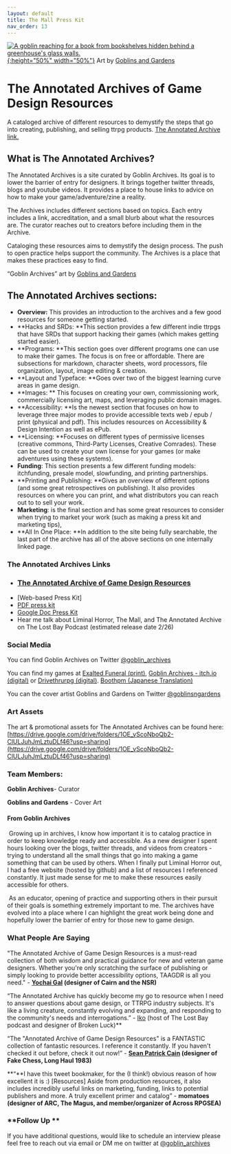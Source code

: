 ```yaml
---
layout: default
title: The Mall Press Kit
nav_order: 13
---
```


[![A goblin reaching for a book from bookshelves hidden behind a greenhouse's glass walls.](/LiminalHorror/img/goblinarchives.png "Click to embiggen"){:height="50%" width="50%"}](/LiminalHorror/img/goblinarchives.png)
Art by [Goblins and Gardens](https://goblinsandgardens.com/)

# **The Annotated Archives of Game Design Resources**

A cataloged archive of different resources to demystify the steps that go into creating, publishing, and selling ttrpg products. [The Annotated Archive link.](https://goblinarchives.github.io/LiminalHorror/Game%20Design/)

## **What is The Annotated Archives?**
The Annotated Archives is a site curated by Goblin Archives. Its goal is to lower the barrier of entry for designers. It brings together twitter threads, blogs and youtube videos. It provides a place to house links to advice on how to make your game/adventure/zine a reality.

The Archives includes different sections based on topics. Each entry includes a link, accreditation, and a small blurb about what the resources are. The curator reaches out to creators before including them in the Archive.

Cataloging these resources aims to demystify the design process. The push to open practice helps support the community. The Archives is a place that makes these practices easy to find.

“Goblin Archives” art by [Goblins and Gardens](https://twitter.com/goblinsngardens)

## **The Annotated Archives sections:**

* **Overview:** This provides an introduction to the archives and a few good resources for someone getting started.
* **Hacks and SRDs: **This section provides a few different indie ttrpgs that have SRDs that support hacking their games (which makes getting started easier).
* **Programs: **This section goes over different programs one can use to make their games. The focus is on free or affordable. There are subsections for markdown, character sheets, word processors, file organization, layout, image editing & creation.
* **Layout and Typeface: **Goes over two of the biggest learning curve areas in game design.
* **Images: ** This focuses on creating your own, commissioning work, commercially licensing art, maps, and leveraging public domain images.
* **Accessibility: **Is the newest section that focuses on how to leverage three major modes to provide accessible texts web / epub / print (physical and pdf). This includes resources on Accessibility & Design Intention as well as ePub.
* **Licensing: **Focuses on different types of permissive licenses (creative commons, Third-Party Licenses, Creative Comrades). These can be used to create your own license for your games (or make adventures using these systems).
* **Funding**: This section presents a few different funding models: itchfunding, presale model, slowfunding, and printing partnerships.
* **Printing and Publishing: **Gives an overview of different options (and some great retrospectives on publishing). It also provides resources on where you can print, and what distributors you can reach out to to sell your work.
* **Marketing**: is the final section and has some great resources to consider when trying to market your work (such as making a press kit and marketing tips),
* **All In One Place: **In addition to the site being fully searchable, the last part of the archive has all of the above sections on one internally linked page.

### **The Annotated Archives Links**

* ### [The Annotated Archive of Game Design Resources](https://goblinarchives.github.io/LiminalHorror/Game%20Design/)
* [Web-based Press Kit]
* [PDF press kit](https://drive.google.com/file/d/1yH5oN3_AAWi-BPfytdZxP7yXYu9dDOhF/view?usp=sharing)
* [Google Doc Press Kit](https://docs.google.com/document/d/1yydJP1frEodQSVd-Le67YZH9MZcr-EdJ502kA-z4R-0/edit?usp=sharing)
* Hear me talk about Liminal Horror, The Mall, and The Annotated Archive on The Lost Bay Podcast (estimated release date 2/26)

### Social Media 
You can find Goblin Archives on Twitter [@goblin_archives](https://twitter.com/goblin_archives)

You can find my games at [Exalted Funeral (print)](https://www.exaltedfuneral.com/products/liminal-horror-pdf), [Goblin Archives - itch.io (digital)](https://goblinarchives.itch.io/) or [Drivethrurpg (digital)](https://www.drivethrurpg.com/browse/pub/20053/Goblin-Archives). [Boothpm (Japanese Translation)](https://liminalhorror.booth.pm/)

You can the cover artist Goblins and Gardens on Twitter [@goblinsngardens](https://twitter.com/goblinsngardens)

### Art Assets 

The art & promotional assets for The Annotated Archives can be found here:
[https://drive.google.com/drive/folders/1OE_vScoNboQb2-ClULJuhJmLztuDLf46?usp=sharing](https://drive.google.com/drive/folders/1OE_vScoNboQb2-ClULJuhJmLztuDLf46?usp=sharing)

### **Team Members**:

**Goblin Archives**- Curator

**Goblins and Gardens** - Cover Art

#### From Goblin Archives 

​	Growing up in archives, I know how important it is to catalog practice in order to keep knowledge ready and accessible. As a new designer I spent hours looking over the blogs, twitter threads, and videos from creators - trying to understand all the small things that go into making a game something that can be used by others. When I finally put Liminal Horror out, I had a free website (hosted by github) and a list of resources I referenced constantly. It just made sense for me to make these resources easily accessible for others.

​	As an educator, opening of practice and supporting others in their pursuit of their goals is something extremely important to me. The archives have evolved into a place where I can highlight the great work being done and hopefully lower the barrier of entry for those new to game design.

### **What People Are Saying** 

"The Annotated Archive of Game Design Resources is a must-read collection of both wisdom and practical guidance for new and veteran game designers. Whether you're only scratching the surface of publishing or simply looking to provide better accessibility options, TAAGDR is all you need." - **[Yochai Gal](https://twitter.com/yochaigal1) (designer of Cairn and the NSR)**

“The Annotated Archive has quickly become my go to resource when I need to answer questions about game design, or TTRPG industry subjects. It's like a living creature, constantly evolving and expanding, and responding to the community's needs and interrogations.”  - [Iko](https://twitter.com/thelostbay) (host of The Lost Bay podcast and designer of  Broken Luck)**

“The "Annotated Archive of Game Design Resources" is a FANTASTIC collection of fantastic resources. I reference it constantly.  If you haven't checked it out before, check it out now!” - **[Sean Patrick Cain](https://twitter.com/seanpatrickcain) (designer of Fake Chess, Long Haul 1983)**

**“**I have this tweet bookmaker, for the (I think!) obvious reason of how excellent it is :)  [Resources] Aside from production resources, it also includes incredibly useful links on marketing, funding, links to potential publishers and more. A truly excellent primer and catalog” - **momatoes (designer of ARC, The Magus, and member/organizer of Across RPGSEA)**

### **Follow Up **

If you have additional questions, would like to schedule an interview please feel free to reach out via email or DM me on twitter at [@goblin_archives](https://twitter.com/goblin_archives)

